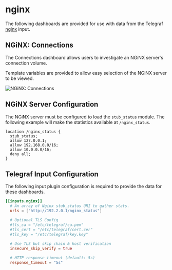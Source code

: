 # nginx

The following dashboards are provided for use with data from the Telegraf [nginx](https://docs.influxdata.com/telegraf/latest/plugins/inputs/#nginx) input.

## NGiNX: Connections

The Connections dashboard allows users to investigate an NGiNX server's connection volume.

Template variables are provided to allow easy selection of the NGiNX server to be viewed.

![NGiNX: Connections](https://user-images.githubusercontent.com/10326954/50740156-b8aee580-11ea-11e9-8d41-c733bec82b85.png)

## NGiNX Server Configuration

The NGiNX server must be configured to load the `stub_status` module. The following example will make the statistics available at `/nginx_status`.

```text
location /nginx_status {
  stub_status;
  allow 127.0.0.1;
  allow 192.168.0.0/16;
  allow 10.0.0.0/16;
  deny all;
}
```

## Telegraf Input Configuration

The following input plugin configuration is required to provide the data for these dashboards.

```toml
[[inputs.nginx]]
  # An array of Nginx stub_status URI to gather stats.
  urls = ["http://192.2.0.1/nginx_status"]

  # Optional TLS Config
  #tls_ca = "/etc/telegraf/ca.pem"
  #tls_cert = "/etc/telegraf/cert.cer"
  #tls_key = "/etc/telegraf/key.key"
  
  # Use TLS but skip chain & host verification
  insecure_skip_verify = true

  # HTTP response timeout (default: 5s)
  response_timeout = "5s"
```
